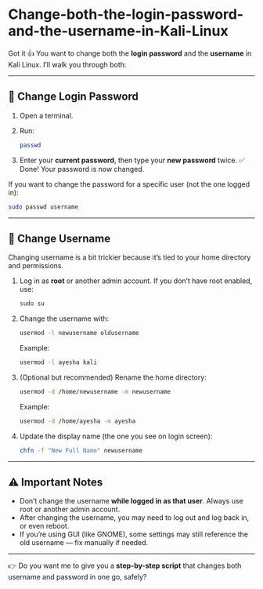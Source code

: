 # Change-both-the-login-password-and-the-username-in-Kali-Linux
Got it 👍 You want to change both the **login password** and the **username** in Kali Linux. I’ll walk you through both:

---

## 🔑 Change Login Password

1. Open a terminal.
2. Run:

   ```bash
   passwd
   ```
3. Enter your **current password**, then type your **new password** twice.
   ✅ Done! Your password is now changed.

If you want to change the password for a specific user (not the one logged in):

```bash
sudo passwd username
```

---

## 👤 Change Username

Changing username is a bit trickier because it’s tied to your home directory and permissions.

1. Log in as **root** or another admin account.
   If you don’t have root enabled, use:

   ```bash
   sudo su
   ```
2. Change the username with:

   ```bash
   usermod -l newusername oldusername
   ```

   Example:

   ```bash
   usermod -l ayesha kali
   ```
3. (Optional but recommended) Rename the home directory:

   ```bash
   usermod -d /home/newusername -m newusername
   ```

   Example:

   ```bash
   usermod -d /home/ayesha -m ayesha
   ```
4. Update the display name (the one you see on login screen):

   ```bash
   chfn -f "New Full Name" newusername
   ```

---

## ⚠️ Important Notes

* Don’t change the username **while logged in as that user**. Always use root or another admin account.
* After changing the username, you may need to log out and log back in, or even reboot.
* If you’re using GUI (like GNOME), some settings may still reference the old username — fix manually if needed.

---

👉 Do you want me to give you a **step-by-step script** that changes both username and password in one go, safely?
